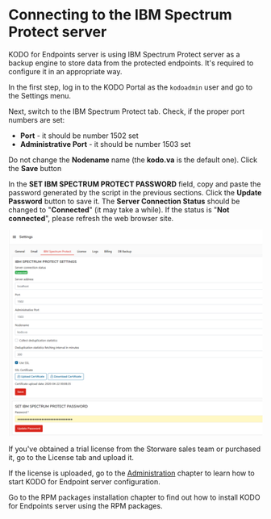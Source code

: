 # Connecting to the IBM Spectrum  Protect server

KODO for Endpoints server is using IBM Spectrum Protect server as a backup engine to store data from the protected endpoints. It's required to configure it in an appropriate way.

In the first step, log in to  the KODO Portal as the `kodoadmin` user and go to the Settings menu.

Next, switch to the IBM Spectrum Protect tab. Check, if the proper port numbers are set:

* **Port** - it should be number 1502 set
* **Administrative Port** - it should be number 1503 set

Do not change the **Nodename** name \(the **kodo.va** is the default one\). Click the **Save** button

In the **SET IBM SPECTRUM PROTECT PASSWORD** field, copy and paste the password generated by the script in the previous sections. Click the **Update Password** button to save it. The **Server Connection Status** should be changed to "**Connected**" \(it may take a while\).  If the status is "**Not connected**", please refresh the web browser site.

![](../../../.gitbook/assets/image%20%2814%29.png)

If you've obtained a trial license from the Storware sales team or purchased it, go to the License tab and upload it.

If the license is uploaded, go to the [Administration](../../../configuration/) chapter to learn how to start KODO for Endpoint server configuration. 

Go to the RPM packages installation chapter to find out how to install KODO for Endpoints server using the RPM packages.

